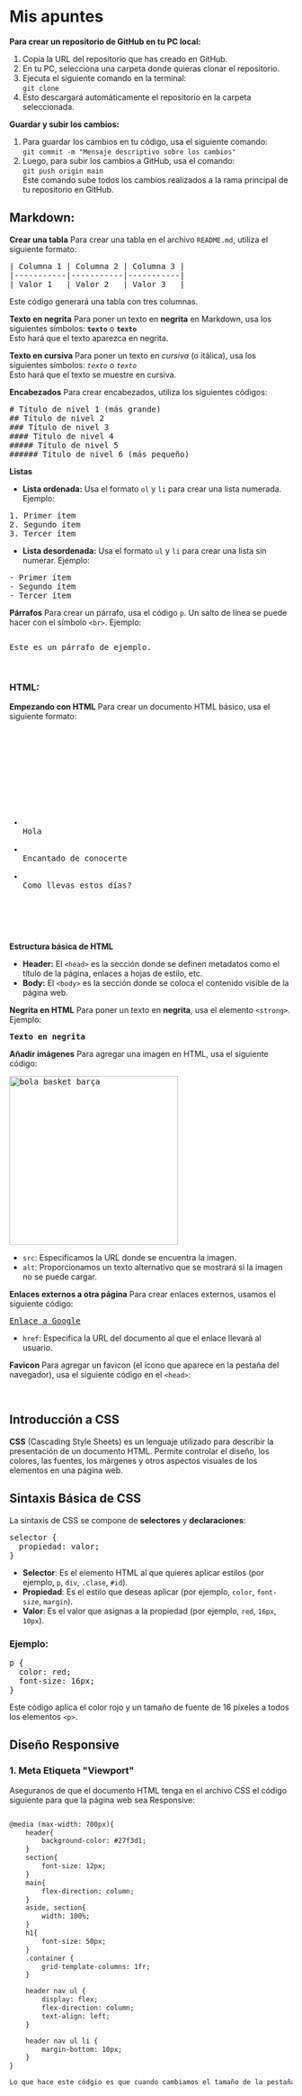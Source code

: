 # Mis apuntes

<strong>Para crear un repositorio de GitHub en tu PC local:</strong>
1. Copia la URL del repositorio que has creado en GitHub.
2. En tu PC, selecciona una carpeta donde quieras clonar el repositorio.
3. Ejecuta el siguiente comando en la terminal:  
   <code>git clone <URL del repositorio de GitHub></code>
4. Esto descargará automáticamente el repositorio en la carpeta seleccionada.

<strong>Guardar y subir los cambios:</strong>
1. Para guardar los cambios en tu código, usa el siguiente comando:  
   <code>git commit -m "Mensaje descriptivo sobre los cambios"</code>
2. Luego, para subir los cambios a GitHub, usa el comando:  
   <code>git push origin main</code>  
   Este comando sube todos los cambios realizados a la rama principal de tu repositorio en GitHub.

<h2>Markdown:</h2>
<strong>Crear una tabla</strong>
Para crear una tabla en el archivo <code>README.md</code>, utiliza el siguiente formato:

<pre>
| Columna 1 | Columna 2 | Columna 3 |
|-----------|-----------|-----------|
| Valor 1   | Valor 2   | Valor 3   |
</pre>
Este código generará una tabla con tres columnas.

<strong>Texto en negrita</strong>
Para poner un texto en <strong>negrita</strong> en Markdown, usa los siguientes símbolos:
<code>**texto**</code> o <code>__texto__</code>  
Esto hará que el texto aparezca en negrita.

<strong>Texto en cursiva</strong>
Para poner un texto en <em>cursiva</em> (o itálica), usa los siguientes símbolos:
<code>*texto*</code> o <code>_texto_</code>  
Esto hará que el texto se muestre en cursiva.

<strong>Encabezados</strong>
Para crear encabezados, utiliza los siguientes códigos:

<pre>
# Título de nivel 1 (más grande)
## Título de nivel 2
### Título de nivel 3
#### Título de nivel 4
##### Título de nivel 5
###### Título de nivel 6 (más pequeño)
</pre>

<strong>Listas</strong>
- <strong>Lista ordenada:</strong> Usa el formato <code>ol</code> y <code>li</code> para crear una lista numerada. Ejemplo:

<pre>
1. Primer ítem
2. Segundo ítem
3. Tercer ítem
</pre>

- <strong>Lista desordenada:</strong> Usa el formato <code>ul</code> y <code>li</code> para crear una lista sin numerar. Ejemplo:

<pre>
- Primer ítem
- Segundo ítem
- Tercer ítem
</pre>

<strong>Párrafos</strong>
Para crear un párrafo, usa el código <code>p</code>. Un salto de línea se puede hacer con el símbolo <code>&lt;br&gt;</code>. Ejemplo:

<pre>
<p>Este es un párrafo de ejemplo.</p>
</pre>

<h3>HTML:</h3>
<strong>Empezando con HTML</strong>
Para crear un documento HTML básico, usa el siguiente formato:

<pre>
<!DOCTYPE html>
<html lang="es">
<head>
    <meta charset="UTF-8">
    <meta name="viewport" content="width=device-width, initial-scale=1.0">
    <title>Título de la página</title>
</head>
<body>
<ul>
<li>
Hola
</li>
<li>
Encantado de conocerte
</li>
<li>
Como llevas estos días?
</li>
</ul>
</body>
</html>
</pre>

<strong>Estructura básica de HTML</strong>
- **Header:** El <code>&lt;head&gt;</code> es la sección donde se definen metadatos como el título de la página, enlaces a hojas de estilo, etc.
- **Body:** El <code>&lt;body&gt;</code> es la sección donde se coloca el contenido visible de la página web.

<strong>Negrita en HTML</strong>
Para poner un texto en <strong>negrita</strong>, usa el elemento <code>&lt;strong&gt;</code>. Ejemplo:

<pre>
<strong>Texto en negrita</strong>
</pre>

<strong>Añadir imágenes</strong>
Para agregar una imagen en HTML, usa el siguiente código:

<pre>
<img src="./img/bola basket barça.jpg" alt="bola basket barça" width="300">
</pre>
- <code>src</code>: Especificamos la URL donde se encuentra la imagen.
- <code>alt</code>: Proporcionamos un texto alternativo que se mostrará si la imagen no se puede cargar.

<strong>Enlaces externos a otra página</strong>
Para crear enlaces externos, usamos el siguiente código:

<pre>
<a href="www.google.es">Enlace a Google</a>
</pre>
- <code>href</code>: Especifica la URL del documento al que el enlace llevará al usuario.

<strong>Favicon</strong>
Para agregar un favicon (el ícono que aparece en la pestaña del navegador), usa el siguiente código en el <code>&lt;head&gt;</code>:

<pre>
<link rel="icon" type="image/png" href="URL del favicon">
</pre>

<h2>Introducción a CSS</h2>
<strong>CSS</strong> (Cascading Style Sheets) es un lenguaje utilizado para describir la presentación de un documento HTML. Permite controlar el diseño, los colores, las fuentes, los márgenes y otros aspectos visuales de los elementos en una página web.

<h2>Sintaxis Básica de CSS</h2>
La sintaxis de CSS se compone de <strong>selectores</strong> y <strong>declaraciones</strong>: 

<pre>
selector {
  propiedad: valor;
}
</pre>

- **Selector**: Es el elemento HTML al que quieres aplicar estilos (por ejemplo, <code>p</code>, <code>div</code>, <code>.clase</code>, <code>#id</code>).
- **Propiedad**: Es el estilo que deseas aplicar (por ejemplo, <code>color</code>, <code>font-size</code>, <code>margin</code>).
- **Valor**: Es el valor que asignas a la propiedad (por ejemplo, <code>red</code>, <code>16px</code>, <code>10px</code>).

<h3>Ejemplo:</h3>

<pre>
p {
  color: red;
  font-size: 16px;
}
</pre>
Este código aplica el color rojo y un tamaño de fuente de 16 píxeles a todos los elementos <code>&lt;p&gt;</code>.

<h2>Diseño Responsive</h2>

<h3>1. Meta Etiqueta "Viewport"</h3>

Aseguranos de que el documento HTML tenga en el archivo CSS el código siguiente para que la página web sea Responsive:

```html

@media (max-width: 700px){
    header{
        background-color: #27f3d1;
    }
    section{
        font-size: 12px;
    }
    main{
        flex-direction: column;
    }
    aside, section{
        width: 100%;
    }
    h1{
        font-size: 50px;
    }
    .container {
        grid-template-columns: 1fr;
    }

    header nav ul {
        display: flex;
        flex-direction: column;
        text-align: left;
    }

    header nav ul li {
        margin-bottom: 10px;
    }
}

Lo que hace este códgio es que cuando cambiamos el tamaño de la pestaña de la página web, esta llegue a un punto en donde todo cambia de forma, color, color de fondo, etc. donde ya no se mueva más.
